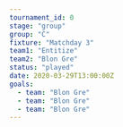 ```yaml
---
tournament_id: 0
stage: "group"
group: "C"
fixture: "Matchday 3"
team1: "Entitize"
team2: "Blon Gre"
status: "played"
date: 2020-03-29T13:00:00Z
goals:
  - team: "Blon Gre"
  - team: "Blon Gre"
  - team: "Blon Gre"
---
```

